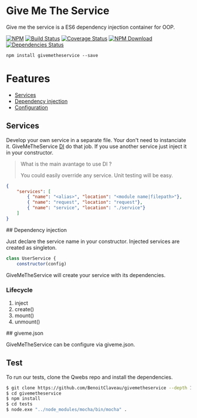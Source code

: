 # Give Me The Service

Give me the service is a ES6 dependency injection container for OOP.

 [![NPM][npm-image]][npm-url]
 [![Build Status][travis-image]][travis-url]
 [![Coverage Status][coveralls-image]][coveralls-url]
 [![NPM Download][npm-image-download]][npm-url]
 [![Dependencies Status][david-dm-image]][david-dm-url]

```shell
npm install givemetheservice --save
```

# Features

  * [Services](#services) 
  * [Dependency injection](#di)
  * [Configuration](#config)
  
## Services
<a name="service"/>

Develop your own service in a separate file. Your don't need to instanciate it. GiveMeTheService [DI](#di) do that job. If you use another service just inject it in your constructor.

> What is the main avantage to use DI ?
>
> You could easily override any service. Unit testing will be easy.

```giveme.json
{
    "services": [
        { "name": "<alias>", "location": "<module name|filepath>"},
        { "name": "request", "location": "request"},
        { "name": "service", "location": "./service"}
    ]
}
```

<a name="di"/>
## Dependency injection

Just declare the service name in your constructor.
Injected services are created as singleton.

```services/user.js
class UserService {
    constructor(config)
```

GiveMeTheService will create your service with its dependencies.

### Lifecycle

1. inject
1. create()
1. mount()
1. unmount()

<a name="config"/>
## giveme.json

GiveMeTheService can be configure via giveme.json. 
  
## Test

To run our tests, clone the Qwebs repo and install the dependencies.

```bash
$ git clone https://github.com/BenoitClaveau/givemetheservice --depth 1
$ cd givemetheservice
$ npm install
$ cd tests
$ node.exe "../node_modules/mocha/bin/mocha" .
```

[npm-image]: https://img.shields.io/npm/v/givemetheservice.svg
[npm-image-download]: https://img.shields.io/npm/dm/givemetheservice.svg
[npm-url]: https://npmjs.org/package/givemetheservice
[travis-image]: https://travis-ci.org/BenoitClaveau/givemetheservice.svg?branch=master
[travis-url]: https://travis-ci.org/BenoitClaveau/givemetheservice
[coveralls-image]: https://coveralls.io/repos/BenoitClaveau/givemetheservice/badge.svg?branch=master&service=github
[coveralls-url]: https://coveralls.io/github/BenoitClaveau/givemetheservice?branch=master
[david-dm-image]: https://david-dm.org/BenoitClaveau/givemetheservice/status.svg
[david-dm-url]: https://david-dm.org/BenoitClaveau/givemetheservice

